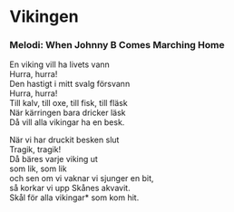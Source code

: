 # Vikingen
### Melodi: When Johnny B Comes Marching Home
En viking vill ha livets vann\
Hurra, hurra!\
Den hastigt i mitt svalg försvann\
Hurra, hurra!\
Till kalv, till oxe, till fisk, till fläsk\
När kärringen bara dricker läsk\
Då vill alla vikingar ha en besk.

När vi har druckit besken slut\
Tragik, tragik!\
Då bäres varje viking ut\
som lik, som lik\
och sen om vi vaknar vi sjunger en bit,\
så korkar vi upp Skånes akvavit.\
Skål för alla vikingar* som kom hit.